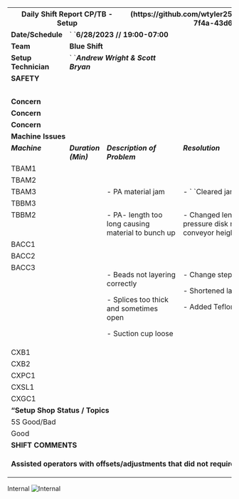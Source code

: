 ﻿
<table><tr><th colspan="3" valign="top"><b>Daily Shift Report CP/TB - Setup</b> </th><th colspan="3" valign="top">(https://github.com/wtyler2505/ContiAI/assets/26310130/10400479-7f4a-43d6-a845-e312e361da89)</th></tr>
<tr><td valign="top"><b>Date/Schedule</b></td><td colspan="4" valign="top">`  `<b>6/28/2023   //   19:00-07:00</b></td><td rowspan="3" valign="top"></td></tr>
<tr><td valign="top"><b>Team</b></td><td colspan="4" valign="top"><b>Blue Shift</b></td></tr>
<tr><td valign="top"><b>Setup Technician</b></td><td colspan="4" valign="top">`	`<b><i>Andrew Wright & Scott Bryan</i></b></td></tr>
<tr><td colspan="6" valign="top"><b>SAFETY</b></td></tr>
<tr><td valign="top"></b> </td><td colspan="5" valign="top"></td></tr>
<tr><td valign="top"><b>Concern</b></td><td colspan="5" valign="top"> 	</td></tr>
<tr><td valign="top"><b>Concern</b></td><td colspan="5" valign="top"> </td></tr>
<tr><td valign="top"><b>Concern</b></td><td colspan="5" valign="top"> </td></tr>
<tr><td colspan="6" valign="top"><b>Machine Issues</b></td></tr>
<tr><td valign="top"><b><i>Machine</i></b></td><td valign="top"><b><i>Duration (Min)</i></b></td><td colspan="2" valign="top"><b><i>Description of Problem</i></b></td><td colspan="2" valign="top"><b><i>Resolution</i></b></td></tr>
<tr><td valign="top"><a name="_hlk76554754"></a>TBAM1</td><td valign="top"><p></p><p></p></td><td colspan="2" valign="top"></td><td colspan="2" valign="top"></td></tr>
<tr><td valign="top">TBAM2</td><td valign="top"><p>      </p><p></p></td><td colspan="2" valign="top"></td><td colspan="2" valign="top"></td></tr>
<tr><td valign="top">TBAM3</td><td valign="top"><p></p><p></p></td><td colspan="2" valign="top">- PA material jam</td><td colspan="2" valign="top">- ` `Cleared jam</td></tr>
<tr><td valign="top">TBBM3</td><td valign="top"><p></p><p></p></td><td colspan="2" valign="top"></td><td colspan="2" valign="top"></td></tr>
<tr><td valign="top">TBBM2</td><td valign="top"><p></p><p></p><p></p></td><td colspan="2" valign="top">- PA- length too long causing material to bunch up </td><td colspan="2" valign="top">- Changed length parameter by -13mm, changed pressure disk rollers to 1 all the way across, raised conveyor height.</td></tr>
<tr><td valign="top">BACC1</td><td valign="top"></td><td colspan="2" valign="top"></td><td colspan="2" valign="top"></td></tr>
<tr><td valign="top">BACC2</td><td valign="top"><p></p><p></p><p></p><p></p></td><td colspan="2" valign="top"></td><td colspan="2" valign="top"></td></tr>
<tr><td valign="top">BACC3</td><td valign="top"><p></p><p></p><p></p><p></p><p></p></td><td colspan="2" valign="top"><p>- Beads not layering correctly </p><p>- Splices too thick and sometimes open</p><p>- Suction cup loose</p></td><td colspan="2" valign="top"><p>- Change stepper start position from -0.1 to 0.5</p><p>- Shortened lay on length and increased lay on position</p><p>- Added Teflon tape</p></td></tr>
<tr><td valign="top">CXB1</td><td valign="top"></td><td colspan="2" valign="top"></td><td colspan="2" valign="top"></td></tr>
<tr><td valign="top">CXB2</td><td valign="top"><p></p><p></p></td><td colspan="2" valign="top"><p></p><p> </p><p></p></td><td colspan="2" valign="top"><p></p><p></p></td></tr>
<tr><td valign="top">CXPC1</td><td valign="top"></td><td colspan="2" valign="top"><p></p><p></p></td><td colspan="2" valign="top"></td></tr>
<tr><td valign="top">CXSL1</td><td valign="top"></td><td colspan="2" valign="top"></td><td colspan="2" valign="top"></td></tr>
<tr><td valign="top">CXGC1</td><td valign="top"></td><td colspan="2" valign="top"></td><td colspan="2" valign="top"></td></tr>
<tr><td colspan="6" valign="top"><b>“Setup Shop Status / Topics</b></td></tr>
<tr><td valign="top">5S Good/Bad</td><td colspan="5" valign="top"></td></tr>
<tr><td valign="top">Good</td><td colspan="5" valign="top"></td></tr>
<tr><td colspan="6" valign="top"><b>SHIFT COMMENTS</b></td></tr>
<tr><td colspan="6" valign="top"><p><b>Assisted operators with offsets/adjustments that did not require a loss code</b></p><p></p><p></p><p></p></td></tr>
</table>

Internal
![Internal](Aspose.Words.adfd7bbd-40c5-4f13-b1fa-842616bf6105.002.png)
